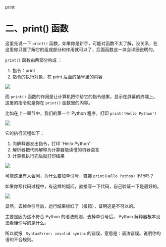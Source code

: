 print

# 二、print() 函数 #

这里先说一下 `print()` 函数，如果你是新手，可能对函数不太了解，没关系，在这里你只要了解它的组成部分和作用就可以了，后面函数这一块会详细说明的。

`print()` 函数由两部分构成 ：

1.  指令：print
2. 指令的执行对象，在 print 后面的括号里的内容

![](http://twowaterimage.oss-cn-beijing.aliyuncs.com/2019-08-17-074454.png)

而 `print()` 函数的作用是让计算机把你给它的指令结果，显示在屏幕的终端上。这里的指令就是你在 `print()` 函数里的内容。

比如在上一章节中，我们的第一个 Python 程序，打印 `print('Hello Python')`

![](http://twowaterimage.oss-cn-beijing.aliyuncs.com/2019-08-17-080241.png)

它的执行流程如下：

1. 向解释器发出指令，打印 'Hello Python' 
2. 解析器把代码解释为计算器能读懂的机器语言
3. 计算机执行完后就打印结果

![](http://twowaterimage.oss-cn-beijing.aliyuncs.com/2019-08-17-083751.png)

可能这里有人会问，为什么要加单引号，直接  `print(Hello Python)` 不行吗？

如果你写代码过程中，有这样的疑问，直接写一下代码，自己验证一下是最好的。

![](http://twowaterimage.oss-cn-beijing.aliyuncs.com/2019-08-17-094034.png)

显然，去掉单引号后，运行结果标红了（报错），证明这是不可以的。

主要是因为这不符合 Python 的语法规则，去掉单引号后， Python 解释器根本没法看懂你写的是什么。

所以就报 ` SyntaxError: invalid syntax` 的错误，意思是：语法错误。说明你的语句不合规则。
















